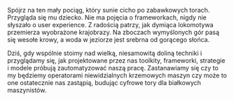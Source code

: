 Spójrz na ten mały pociąg, który sunie cicho po zabawkowych torach. Przygląda się mu dziecko. Nie ma pojęcia o frameworkach, nigdy nie słyszało o user experience. Z radością patrzy, jak dymiąca lokomotywa przemierza wyobrażone krajobrazy. Na zboczach wymyślonych gór pasą się wesołe krowy, a woda w jeziorze jest srebrna od gorącego słońca.

Dziś, gdy wspólnie stoimy nad wielką, niesamowitą doliną techniki i przyglądamy się, jak projektowane przez nas toolkity, frameworki, strategie i modele próbują zautomatyzować naszą pracę. Zastanawiamy się czy to my będziemy operatorami niewidzialnych krzemowych maszyn czy może to one ostatecznie nas zastąpią, budując cyfrowe tory dla białkowych maszynistów. 